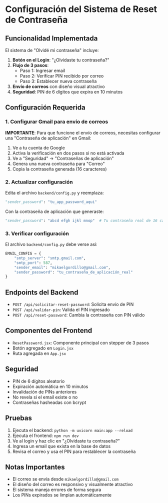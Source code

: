 # Configuración del Sistema de Reset de Contraseña

## Funcionalidad Implementada

El sistema de "Olvidé mi contraseña" incluye:

1. **Botón en el Login**: "¿Olvidaste tu contraseña?"
2. **Flujo de 3 pasos**:
   - Paso 1: Ingresar email
   - Paso 2: Verificar PIN recibido por correo
   - Paso 3: Establecer nueva contraseña
3. **Envío de correos** con diseño visual atractivo
4. **Seguridad**: PIN de 6 dígitos que expira en 10 minutos

## Configuración Requerida

### 1. Configurar Gmail para envío de correos

**IMPORTANTE**: Para que funcione el envío de correos, necesitas configurar una "Contraseña de aplicación" en Gmail:

1. Ve a tu cuenta de Google
2. Activa la verificación en dos pasos si no está activada
3. Ve a "Seguridad" → "Contraseñas de aplicación"
4. Genera una nueva contraseña para "Correo"
5. Copia la contraseña generada (16 caracteres)

### 2. Actualizar configuración

Edita el archivo `backend/config.py` y reemplaza:

```python
"sender_password": "tu_app_password_aqui"
```

Con la contraseña de aplicación que generaste:

```python
"sender_password": "abcd efgh ijkl mnop"  # Tu contraseña real de 16 caracteres
```

### 3. Verificar configuración

El archivo `backend/config.py` debe verse así:

```python
EMAIL_CONFIG = {
    "smtp_server": "smtp.gmail.com",
    "smtp_port": 587,
    "sender_email": "mikaelgordillo@gmail.com",
    "sender_password": "tu_contraseña_de_aplicación_real"
}
```

## Endpoints del Backend

- `POST /api/solicitar-reset-password`: Solicita envío de PIN
- `POST /api/validar-pin`: Valida el PIN ingresado
- `POST /api/reset-password`: Cambia la contraseña con PIN válido

## Componentes del Frontend

- `ResetPassword.jsx`: Componente principal con stepper de 3 pasos
- Botón agregado en `Login.jsx`
- Ruta agregada en `App.jsx`

## Seguridad

- PIN de 6 dígitos aleatorio
- Expiración automática en 10 minutos
- Invalidación de PINs anteriores
- No revela si el email existe o no
- Contraseñas hasheadas con bcrypt

## Pruebas

1. Ejecuta el backend: `python -m uvicorn main:app --reload`
2. Ejecuta el frontend: `npm run dev`
3. Ve al login y haz clic en "¿Olvidaste tu contraseña?"
4. Ingresa un email que exista en la base de datos
5. Revisa el correo y usa el PIN para restablecer la contraseña

## Notas Importantes

- El correo se envía desde `mikaelgordillo@gmail.com`
- El diseño del correo es responsivo y visualmente atractivo
- El sistema maneja errores de forma segura
- Los PINs expirados se limpian automáticamente 